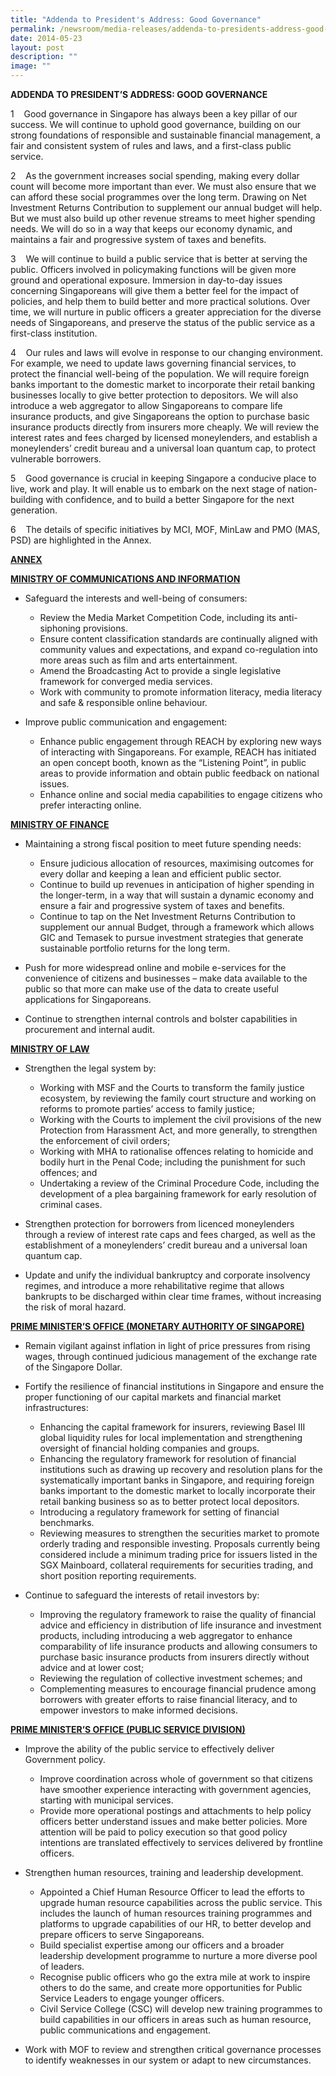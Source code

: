 ```yaml
---
title: "Addenda to President's Address: Good Governance"
permalink: /newsroom/media-releases/addenda-to-presidents-address-good-governance/
date: 2014-05-23
layout: post
description: ""
image: ""
---
```

**ADDENDA TO PRESIDENT’S ADDRESS: GOOD GOVERNANCE**

1&nbsp;&nbsp;&nbsp;&nbsp;Good governance in Singapore has always been a key pillar of our success. We will continue to uphold good governance, building on our strong foundations of responsible and sustainable financial management, a fair and consistent system of rules and laws, and a first-class public service.

2&nbsp;&nbsp;&nbsp;&nbsp;As the government increases social spending, making every dollar count will become more important than ever. We must also ensure that we can afford these social programmes over the long term. Drawing on Net Investment Returns Contribution to supplement our annual budget will help. But we must also build up other revenue streams to meet higher spending needs. We will do so in a way that keeps our economy dynamic, and maintains a fair and progressive system of taxes and benefits.

3&nbsp;&nbsp;&nbsp;&nbsp;We will continue to build a public service that is better at serving the public. Officers involved in policymaking functions will be given more ground and operational exposure. Immersion in day-to-day issues concerning Singaporeans will give them a better feel for the impact of policies, and help them to build better and more practical solutions. Over time, we will nurture in public officers a greater appreciation for the diverse needs of Singaporeans, and preserve the status of the public service as a first-class institution.

4&nbsp;&nbsp;&nbsp;&nbsp;Our rules and laws will evolve in response to our changing environment. For example, we need to update laws governing financial services, to protect the financial well-being of the population. We will require foreign banks important to the domestic market to incorporate their retail banking businesses locally to give better protection to depositors. We will also introduce a web aggregator to allow Singaporeans to compare life insurance products, and give Singaporeans the option to purchase basic insurance products directly from insurers more cheaply. We will review the interest rates and fees charged by licensed moneylenders, and establish a moneylenders’ credit bureau and a universal loan quantum cap, to protect vulnerable borrowers.

5&nbsp;&nbsp;&nbsp;&nbsp;Good governance is crucial in keeping Singapore a conducive place to live, work and play. It will enable us to embark on the next stage of nation- building with confidence, and to build a better Singapore for the next generation.

6&nbsp;&nbsp;&nbsp;&nbsp;The details of specific initiatives by MCI, MOF, MinLaw and PMO (MAS, PSD) are highlighted in the&nbsp;Annex.

<u>**ANNEX**</u>

<u>**MINISTRY OF COMMUNICATIONS AND INFORMATION**</u>

*   Safeguard the interests and well-being of consumers:
    *   Review the Media Market Competition Code, including its anti-siphoning provisions.
    *   Ensure content classification standards are continually aligned with community values and expectations, and expand co-regulation into more areas such as film and arts entertainment.
    *   Amend the Broadcasting Act to provide a single legislative framework for converged media services.
    *   Work with community to promote information literacy, media literacy and safe &amp; responsible online behaviour.

*   Improve public communication and engagement:
    *   Enhance public engagement through REACH by exploring new ways of interacting with Singaporeans. For example, REACH has initiated an open concept booth, known as the “Listening Point”, in public areas to provide information and obtain public feedback on national issues.
    *   Enhance online and social media capabilities to engage citizens who prefer interacting online.

<u>**MINISTRY OF FINANCE**</u>

*   Maintaining a strong fiscal position to meet future spending needs:
    *   Ensure judicious allocation of resources, maximising outcomes for every dollar and keeping a lean and efficient public sector.
    *   Continue to build up revenues in anticipation of higher spending in the longer-term, in a way that will sustain a dynamic economy and ensure a fair and progressive system of taxes and benefits.
    *   Continue to tap on the Net Investment Returns Contribution to supplement our annual Budget, through a framework which allows GIC and Temasek to pursue investment strategies that generate sustainable portfolio returns for the long term.

*   Push for more widespread online and mobile e-services for the convenience of citizens and businesses – make data available to the public so that more can make use of the data to create useful applications for Singaporeans.

*   Continue to strengthen internal controls and bolster capabilities in procurement and internal audit.

<u>**MINISTRY OF LAW**</u>
*   Strengthen the legal system by:
    *   Working with MSF and the Courts to transform the family justice ecosystem, by reviewing the family court structure and working on reforms to promote parties’ access to family justice;
    *   Working with the Courts to implement the civil provisions of the new Protection from Harassment Act, and more generally, to strengthen the enforcement of civil orders;
    *   Working with MHA to rationalise offences relating to homicide and bodily hurt in the Penal Code; including the punishment for such offences; and
    *   Undertaking a review of the Criminal Procedure Code, including the development of a plea bargaining framework for early resolution of criminal cases.

*   Strengthen protection for borrowers from licenced moneylenders through a review of interest rate caps and fees charged, as well as the establishment of a moneylenders’ credit bureau and a universal loan quantum cap.

*   Update and unify the individual bankruptcy and corporate insolvency regimes, and introduce a more rehabilitative regime that allows bankrupts to be discharged within clear time frames, without increasing the risk of moral hazard.

  
<u>**PRIME MINISTER’S OFFICE (MONETARY AUTHORITY OF SINGAPORE)**</u>

*   Remain vigilant against inflation in light of price pressures from rising wages, through continued judicious management of the exchange rate of the Singapore Dollar.

*   Fortify the resilience of financial institutions in Singapore and ensure the proper functioning of our capital markets and financial market infrastructures:
    *   Enhancing the capital framework for insurers, reviewing Basel III global liquidity rules for local implementation and strengthening oversight of financial holding companies and groups.
    *   Enhancing the regulatory framework for resolution of financial institutions such as drawing up recovery and resolution plans for the systematically important banks in Singapore, and requiring foreign banks important to the domestic market to locally incorporate their retail banking business so as to better protect local depositors.
    *   Introducing a regulatory framework for setting of financial benchmarks.
    *   Reviewing measures to strengthen the securities market to promote orderly trading and responsible investing. Proposals currently being considered include a minimum trading price for issuers listed in the SGX Mainboard, collateral requirements for securities trading, and short position reporting requirements.

*   Continue to safeguard the interests of retail investors by:
    *   Improving the regulatory framework to raise the quality of financial advice and efficiency in distribution of life insurance and investment products, including introducing a web aggregator to enhance comparability of life insurance products and allowing consumers to purchase basic insurance products from insurers directly without advice and at lower cost;
    *   Reviewing the regulation of collective investment schemes; and
    *   Complementing measures to encourage financial prudence among borrowers with greater efforts to raise financial literacy, and to empower investors to make informed decisions.

<u>**PRIME MINISTER’S OFFICE (PUBLIC SERVICE DIVISION)**</u>

*   Improve the ability of the public service to effectively deliver Government policy.
    *   Improve coordination across whole of government so that citizens have smoother experience interacting with government agencies, starting with municipal services.
    *   Provide more operational postings and attachments to help policy officers better understand issues and make better policies. More attention will be paid to policy execution so that good policy intentions are translated effectively to services delivered by frontline officers.

*   Strengthen human resources, training and leadership development.
    *   Appointed a Chief Human Resource Officer to lead the efforts to upgrade human resource capabilities across the public service. This includes the launch of human resources training programmes and platforms to upgrade capabilities of our HR, to better develop and prepare officers to serve Singaporeans.
    *   Build specialist expertise among our officers and a broader leadership development programme to nurture a more diverse pool of leaders.
    *   Recognise public officers who go the extra mile at work to inspire others to do the same, and create more opportunities for Public Service Leaders to engage younger officers.
    *   Civil Service College (CSC) will develop new training programmes to build capabilities in our officers in areas such as human resource, public communications and engagement.

*   Work with MOF to review and strengthen critical governance processes to identify weaknesses in our system or adapt to new circumstances.